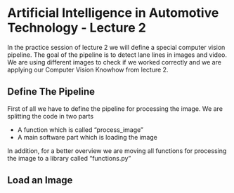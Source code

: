 # Artificial Intelligence in Automotive Technology - Lecture 2

In the practice session of lecture 2 we will define a special computer vision pipeline. The goal of the pipeline is to detect lane lines in images and video. We are using different images to check if we worked correctly and we are applying our Computer Vision Knowhow from lecture 2.

## Define The Pipeline

First of all we have to define the pipeline for processing the image. We are splitting the code in two parts
* A function which is called “process_image”
* A main software part which is loading the image

In addition, for a better overview we are moving all functions for processing the image to a library called “functions.py”

## Load an Image
